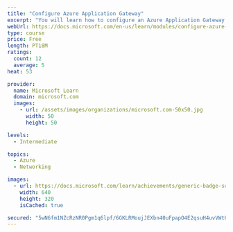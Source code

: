 ```yaml
---
title: "Configure Azure Application Gateway"
excerpt: "You will learn how to configure an Azure Application Gateway."
webUrl: https://docs.microsoft.com/en-us/learn/modules/configure-azure-application-gateway/
type: course
price: Free
length: PT18M
ratings:
  count: 12
  average: 5
heat: 53

provider:
  name: Microsoft Learn
  domain: microsoft.com
  images:
    - url: /assets/images/organizations/microsoft.com-50x50.jpg
      width: 50
      height: 50

levels:
  - Intermediate

topics:
  - Azure
  - Networking

images:
  - url: https://docs.microsoft.com/learn/achievements/generic-badge-social.png
    width: 640
    height: 320
    isCached: true

secured: "5wN6fm1NZcRzNR0Pgm1q6lpf/6GKLRMoujJEXbn40uFpapO4E2qsuH4uvVWtH3joVT+JP+ib74bhYO396kifTGQv/4vKIDE+LxL011+FFwh9zeiRdRlAgUA9TNpmcnfqtL6QWJiBGPK2z/9lWtu8bnfTCxdoD9S+psDwX2/gvfesAuE8EtOqVsvVDXDb7XVgJiH2Po5Y3YJ+e1hd24vK6sTFfkoTLzUwsIKeBWINtWt/HjJxiuRh/N0LqKUff532ksG+Oi7fnndbx7O0ITO33bK6FM+7QlTkukibb5AQM5BwBulqVWl1KtUgzQDovlBqOm0OKJNh8ROM36UZ8iEn/iWC/683B9wWuWD0Hj3wDVDUT/bicFyvfSiMBMZaMQF1woe0AmcYEwHL4PKac3eCXPbRrF5Wg06XFOWI5MYNPeA=;KMX7tbTaCpEfSPmNXFd1UA=="
---
```


